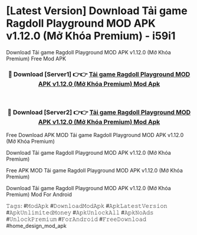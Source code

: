 # [Latest Version] Download Tải game Ragdoll Playground MOD APK v1.12.0 (Mở Khóa Premium) - i59i1

Download Tải game Ragdoll Playground MOD APK v1.12.0 (Mở Khóa Premium) Free Mod APK

<div align="center">
<h3>🔴 Download [Server1] 👉👉 <a href="https://apk-comot.site?title=Tải_game_Ragdoll_Playground_MOD_APK_v1.12.0_(Mở_Khóa_Premium)">Tải game Ragdoll Playground MOD APK v1.12.0 (Mở Khóa Premium) Mod Apk</a></h3><br>

<h3>🔴 Download [Server2] 👉👉 <a href="https://apk-comot.site?title=Tải_game_Ragdoll_Playground_MOD_APK_v1.12.0_(Mở_Khóa_Premium)">Tải game Ragdoll Playground MOD APK v1.12.0 (Mở Khóa Premium) Mod Apk</a></h3>
</div>


Free Download APK MOD Tải game Ragdoll Playground MOD APK v1.12.0 (Mở Khóa Premium)

Download Tải game Ragdoll Playground MOD APK v1.12.0 (Mở Khóa Premium) 

Free APK MOD Tải game Ragdoll Playground MOD APK v1.12.0 (Mở Khóa Premium) 

Download Tải game Ragdoll Playground MOD APK v1.12.0 (Mở Khóa Premium) Mod For Android

𝚃𝚊𝚐𝚜: #𝙼𝚘𝚍𝙰𝚙𝚔 #𝙳𝚘𝚠𝚗𝚕𝚘𝚊𝚍𝙼𝚘𝚍𝙰𝚙𝚔 #𝙰𝚙𝚔𝙻𝚊𝚝𝚎𝚜𝚝𝚅𝚎𝚛𝚜𝚒𝚘𝚗 #𝙰𝚙𝚔𝚄𝚗𝚕𝚒𝚖𝚒𝚝𝚎𝚍𝙼𝚘𝚗𝚎𝚢 #𝙰𝚙𝚔𝚄𝚗𝚕𝚘𝚌𝚔𝙰𝚕𝚕 #𝙰𝚙𝚔𝙽𝚘𝙰𝚍𝚜 #𝚄𝚗𝚕𝚘𝚌𝚔𝙿𝚛𝚎𝚖𝚒𝚞𝚖 #𝙵𝚘𝚛𝙰𝚗𝚍𝚛𝚘𝚒𝚍 #𝙵𝚛𝚎𝚎𝙳𝚘𝚠𝚗𝚕𝚘𝚊𝚍 #home_design_mod_apk
